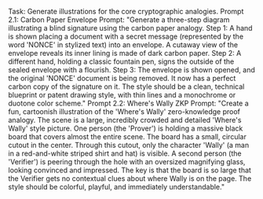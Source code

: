 Task: Generate illustrations for the core cryptographic analogies.
Prompt 2.1: Carbon Paper Envelope
Prompt: "Generate a three-step diagram illustrating a blind signature using the carbon paper analogy. Step 1: A hand is shown placing a document with a secret message (represented by the word 'NONCE' in stylized text) into an envelope. A cutaway view of the envelope reveals its inner lining is made of dark carbon paper. Step 2: A different hand, holding a classic fountain pen, signs the outside of the sealed envelope with a flourish. Step 3: The envelope is shown opened, and the original 'NONCE' document is being removed. It now has a perfect carbon copy of the signature on it. The style should be a clean, technical blueprint or patent drawing style, with thin lines and a monochrome or duotone color scheme."
Prompt 2.2: Where's Wally ZKP
Prompt: "Create a fun, cartoonish illustration of the 'Where's Wally' zero-knowledge proof analogy. The scene is a large, incredibly crowded and detailed 'Where's Wally' style picture. One person (the 'Prover') is holding a massive black board that covers almost the entire scene. The board has a small, circular cutout in the center. Through this cutout, only the character 'Wally' (a man in a red-and-white striped shirt and hat) is visible. A second person (the 'Verifier') is peering through the hole with an oversized magnifying glass, looking convinced and impressed. The key is that the board is so large that the Verifier gets no contextual clues about where Wally is on the page. The style should be colorful, playful, and immediately understandable."

